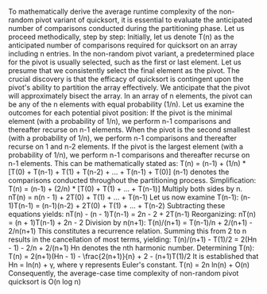 To mathematically derive the average runtime complexity of the non-random pivot variant of quicksort, it is essential to evaluate the anticipated number of comparisons conducted during the partitioning phase. Let us proceed methodically, step by step:
Initially, let us denote T(n) as the anticipated number of comparisons required for quicksort on an array including n entries.
In the non-random pivot variant, a predetermined place for the pivot is usually selected, such as the first or last element. Let us presume that we consistently select the final element as the pivot.
The crucial discovery is that the efficacy of quicksort is contingent upon the pivot's ability to partition the array effectively. We anticipate that the pivot will approximately bisect the array.
In an array of n elements, the pivot can be any of the n elements with equal probability (1/n). Let us examine the outcomes for each potential pivot position:
If the pivot is the minimal element (with a probability of 1/n), we perform n-1 comparisons and thereafter recurse on n-1 elements.
When the pivot is the second smallest (with a probability of 1/n), we perform n-1 comparisons and thereafter recurse on 1 and n-2 elements.
If the pivot is the largest element (with a probability of 1/n), we perform n-1 comparisons and thereafter recurse on n-1 elements.
This can be mathematically stated as:
T(n) = (n-1) + (1/n) * [T(0) + T(n-1) + T(1) + T(n-2) + ... + T(n-1) + T(0)]
(n-1) denotes the comparisons conducted throughout the partitioning process.
Simplification:
T(n) = (n-1) + (2/n) * [T(0) + T(1) + ... + T(n-1)]
Multiply both sides by n.
nT(n) = n(n - 1) + 2T(0) + T(1) + ... + T(n-1)
Let us now examine T(n-1):
(n-1)T(n-1) = (n-1)(n-2) + 2T(0) + T(1) + ... + T(n-2)
Subtracting these equations yields:
nT(n) - (n - 1)T(n-1) = 2n - 2 + 2T(n-1)
Reorganizing: nT(n) = (n + 1)T(n-1) + 2n - 2
Division by n(n+1):
T(n)/(n+1) = T(n-1)/n + 2/(n+1) - 2/n(n+1)
This constitutes a recurrence relation. Summing this from 2 to n results in the cancellation of most terms, yielding:
T(n)/(n+1) - T(1)/2 = 2(Hn - 1) - 2/n + 2/(n+1)
Hn denotes the nth harmonic number.
Determining T(n):
T(n) = 2(n+1)(Hn - 1) - \frac{2(n+1)}{n} + 2 - (n+1)T(1)/2
It is established that Hn = ln(n) + γ, where γ represents Euler's constant. T(n) = 2n ln(n) + O(n)
Consequently, the average-case time complexity of non-random pivot quicksort is O(n log n)